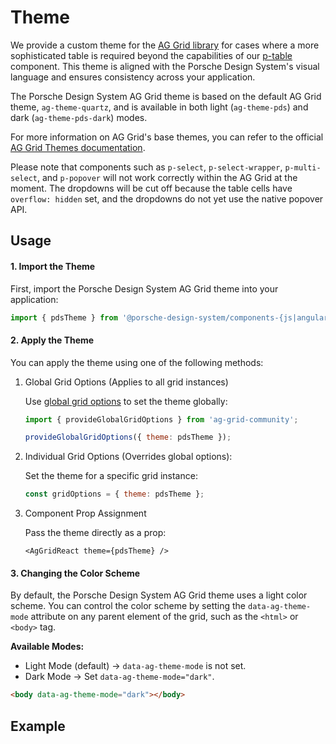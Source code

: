# Theme

<TableOfContents></TableOfContents>

We provide a custom theme for the [AG Grid library](https://ag-grid.com) for cases where a more sophisticated table is
required beyond the capabilities of our [p-table](components/table/examples) component. This theme is aligned with the
Porsche Design System's visual language and ensures consistency across your application.

The Porsche Design System AG Grid theme is based on the default AG Grid theme, `ag-theme-quartz`, and is available in
both light (`ag-theme-pds`) and dark (`ag-theme-pds-dark`) modes.

For more information on AG Grid's base themes, you can refer to the official
[AG Grid Themes documentation](https://ag-grid.com/javascript-data-grid/themes).

<Notification heading="Attention" heading-tag="h2" state="warning">
  Please note that components such as <code>p-select</code>, <code>p-select-wrapper</code>, <code>p-multi-select</code>, and <code>p-popover</code> will not work correctly within the AG Grid at the moment. The dropdowns will be cut off because the table cells have <code>overflow: hidden</code> set, and the dropdowns do not yet use the native popover API.
</Notification>

## Usage

#### 1. Import the Theme

First, import the Porsche Design System AG Grid theme into your application:

```js
import { pdsTheme } from '@porsche-design-system/components-{js|angular|react|vue}/ag-grid';
```

#### 2. Apply the Theme

You can apply the theme using one of the following methods:

1. Global Grid Options (Applies to all grid instances)

   Use [global grid options](https://www.ag-grid.com/javascript-data-grid/grid-interface/#global-grid-options) to set
   the theme globally:

   ```js
   import { provideGlobalGridOptions } from 'ag-grid-community';

   provideGlobalGridOptions({ theme: pdsTheme });
   ```

2. Individual Grid Options (Overrides global options):

   Set the theme for a specific grid instance:

   ```js
   const gridOptions = { theme: pdsTheme };
   ```

3. Component Prop Assignment

   Pass the theme directly as a prop:

   ```tsx
   <AgGridReact theme={pdsTheme} />
   ```

#### 3. Changing the Color Scheme

By default, the Porsche Design System AG Grid theme uses a light color scheme. You can control the color scheme by
setting the `data-ag-theme-mode` attribute on any parent element of the grid, such as the `<html>` or `<body>` tag.

**Available Modes:**

- Light Mode (default) → `data-ag-theme-mode` is not set.
- Dark Mode → Set `data-ag-theme-mode="dark"`.

```html
<body data-ag-theme-mode="dark"></body>
```

## Example

<Playground :frameworkMarkup="AGGridExamples" :config="{ ...config, withoutDemo: true }" :externalStackBlitzDependencies="externalStackBlitzDependencies"></Playground>

<script lang="ts">
import Vue from 'vue';
import Component from 'vue-class-component'; 
import {getButtonCodeSamples} from "@porsche-design-system/shared"; 
import type { Theme, Framework } from '@/models'; 
import {getAgGridCodeSamples} from "shared/src"; 
import type { ExternalDependency } from '../utils';

@Component
export default class Code extends Vue {
  config = { themeable: true, spacing: 'inline', embedStackblitz: true };

  get theme(): Theme {
    return this.$store.getters.playgroundTheme;
  }

  get activeFramework(): Framework {
    return this.$store.getters.selectedFramework;
  }

  get externalStackBlitzDependencies(): ExternalDependency[] {
      if (this.activeFramework === 'angular') {
         return ['ag-grid-community', 'ag-grid-angular'];
      } else if (this.activeFramework === 'react') {
         return ['ag-grid-community', 'ag-grid-react'];
      } else if (this.activeFramework === 'vue') {
         return ['ag-grid-community', 'ag-grid-vue3'];
      } else {
         return ['ag-grid-community'];
      }
  }

  AGGridExamples = getAgGridCodeSamples();
}
</script>
